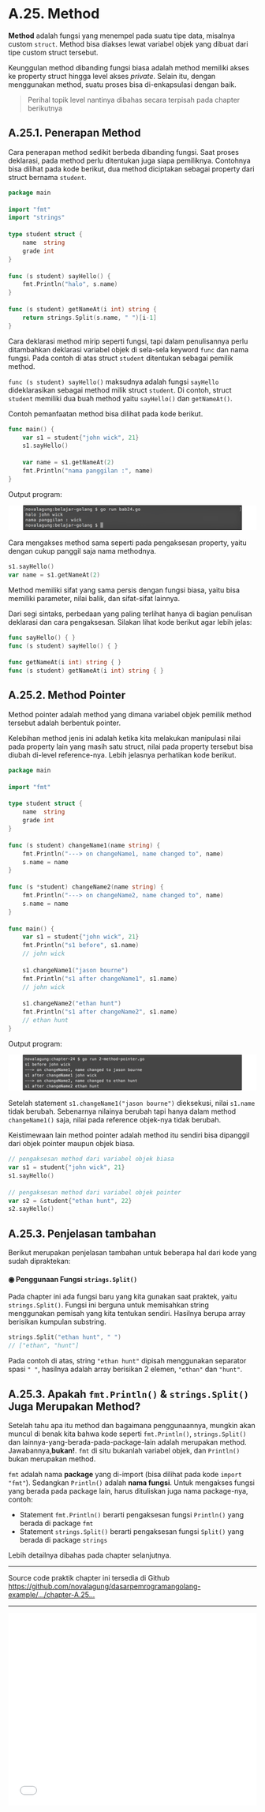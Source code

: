 # A.25. Method

**Method** adalah fungsi yang menempel pada suatu tipe data, misalnya custom `struct`. Method bisa diakses lewat variabel objek yang dibuat dari tipe custom struct tersebut.

Keunggulan method dibanding fungsi biasa adalah method memiliki akses ke property struct hingga level akses *private*. Selain itu, dengan menggunakan method, suatu proses bisa di-enkapsulasi dengan baik.

> Perihal topik level nantinya dibahas secara terpisah pada chapter berikutnya

## A.25.1. Penerapan Method

Cara penerapan method sedikit berbeda dibanding fungsi. Saat proses deklarasi, pada method perlu ditentukan juga siapa pemiliknya. Contohnya bisa dilihat pada kode berikut, dua method diciptakan sebagai property dari struct bernama `student`.

```go
package main

import "fmt"
import "strings"

type student struct {
    name  string
    grade int
}

func (s student) sayHello() {
    fmt.Println("halo", s.name)
}

func (s student) getNameAt(i int) string {
    return strings.Split(s.name, " ")[i-1]
}
```

Cara deklarasi method mirip seperti fungsi, tapi dalam penulisannya perlu ditambahkan deklarasi variabel objek di sela-sela keyword `func` dan nama fungsi. Pada contoh di atas struct `student` ditentukan sebagai pemilik method.

`func (s student) sayHello()` maksudnya adalah fungsi `sayHello` dideklarasikan sebagai method milik struct `student`. Di contoh, struct `student` memiliki dua buah method yaitu `sayHello()` dan `getNameAt()`.

Contoh pemanfaatan method bisa dilihat pada kode berikut.

```go
func main() {
    var s1 = student{"john wick", 21}
    s1.sayHello()

    var name = s1.getNameAt(2)
    fmt.Println("nama panggilan :", name)
}
```

Output program:

![Penggunaan method](images/A_method_1_method.png)

Cara mengakses method sama seperti pada pengaksesan property, yaitu dengan cukup panggil saja nama methodnya.

```go
s1.sayHello()
var name = s1.getNameAt(2)
```

Method memiliki sifat yang sama persis dengan fungsi biasa, yaitu bisa memiliki parameter, nilai balik, dan sifat-sifat lainnya.

Dari segi sintaks, perbedaan yang paling terlihat hanya di bagian penulisan deklarasi dan cara pengaksesan. Silakan lihat kode berikut agar lebih jelas:

```go
func sayHello() { }
func (s student) sayHello() { }

func getNameAt(i int) string { }
func (s student) getNameAt(i int) string { }
```

## A.25.2. Method Pointer

Method pointer adalah method yang dimana variabel objek pemilik method tersebut adalah berbentuk pointer.

Kelebihan method jenis ini adalah ketika kita melakukan manipulasi nilai pada property lain yang masih satu struct, nilai pada property tersebut bisa diubah di-level reference-nya. Lebih jelasnya perhatikan kode berikut.

```go
package main

import "fmt"

type student struct {
    name  string
    grade int
}

func (s student) changeName1(name string) {
    fmt.Println("---> on changeName1, name changed to", name)
    s.name = name
}

func (s *student) changeName2(name string) {
    fmt.Println("---> on changeName2, name changed to", name)
    s.name = name
}

func main() {
    var s1 = student{"john wick", 21}
    fmt.Println("s1 before", s1.name)
    // john wick

    s1.changeName1("jason bourne")
    fmt.Println("s1 after changeName1", s1.name)
    // john wick

    s1.changeName2("ethan hunt")
    fmt.Println("s1 after changeName2", s1.name)
    // ethan hunt
}
```

Output program:

![Penggunaan method pointer](images/A_method_2_method_pointer.png)

Setelah statement `s1.changeName1("jason bourne")` dieksekusi, nilai `s1.name` tidak berubah. Sebenarnya nilainya berubah tapi hanya dalam method `changeName1()` saja, nilai pada reference objek-nya tidak berubah.

Keistimewaan lain method pointer adalah method itu sendiri bisa dipanggil dari objek pointer maupun objek biasa.

```go
// pengaksesan method dari variabel objek biasa
var s1 = student{"john wick", 21}
s1.sayHello()

// pengaksesan method dari variabel objek pointer
var s2 = &student{"ethan hunt", 22}
s2.sayHello()
```

## A.25.3. Penjelasan tambahan

Berikut merupakan penjelasan tambahan untuk beberapa hal dari kode yang sudah dipraktekan:

#### ◉ Penggunaan Fungsi `strings.Split()`

Pada chapter ini ada fungsi baru yang kita gunakan saat praktek, yaitu `strings.Split()`. Fungsi ini berguna untuk memisahkan string menggunakan pemisah yang kita tentukan sendiri. Hasilnya berupa array berisikan kumpulan substring.

```go
strings.Split("ethan hunt", " ")
// ["ethan", "hunt"]
```

Pada contoh di atas, string `"ethan hunt"` dipisah menggunakan separator spasi `" "`, hasilnya adalah array berisikan 2 elemen, `"ethan"` dan `"hunt"`.

## A.25.3. Apakah `fmt.Println()` & `strings.Split()` Juga Merupakan Method?

Setelah tahu apa itu method dan bagaimana penggunaannya, mungkin akan muncul di benak kita bahwa kode seperti `fmt.Println()`, `strings.Split()` dan lainnya-yang-berada-pada-package-lain adalah merupakan method. Jawabannya,**bukan!**. `fmt` di situ bukanlah variabel objek, dan `Println()` bukan merupakan method.

`fmt` adalah nama **package** yang di-import (bisa dilihat pada kode `import "fmt"`). Sedangkan `Println()` adalah **nama fungsi**. Untuk mengakses fungsi yang berada pada package lain, harus dituliskan juga nama package-nya, contoh:

- Statement `fmt.Println()` berarti pengaksesan fungsi `Println()` yang berada di package `fmt`
- Statement `strings.Split()` berarti pengaksesan fungsi `Split()` yang berada di package `strings`

Lebih detailnya dibahas pada chapter selanjutnya.

---

<div class="source-code-link">
    <div class="source-code-link-message">Source code praktik chapter ini tersedia di Github</div>
    <a href="https://github.com/novalagung/dasarpemrogramangolang-example/tree/master/chapter-A.25-method">https://github.com/novalagung/dasarpemrogramangolang-example/.../chapter-A.25...</a>
</div>

---

<iframe src="partial/ebooks.html" width="100%" height="390px" frameborder="0" scrolling="no"></iframe>
